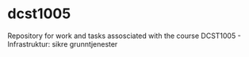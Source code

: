 # dcst1005
Repository for work and tasks assosciated with the course DCST1005 - Infrastruktur: sikre grunntjenester
